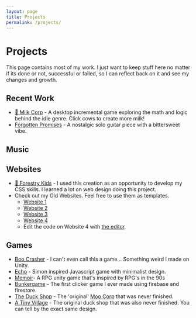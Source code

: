 ```yaml
---
layout: page
title: Projects
permalink: /projects/
---
```


# Projects

This page contains most of my work. I just want to keep stuff here no matter if its done or not, successful or failed, so I can reflect back on it and see my changes and growth.

## Recent Work

- [🥛 Milk Corp](https://jaysontian.github.io/data/Milkcorp/index.html) - A desktop incremental game exploring the math and logic behind the idle genre. Click cows to create more milk!
- [Forgotten Promises](https://soundcloud.com/picxight-productions/forgotten-promises) - A nostalgic solo guitar piece with a bittersweet vibe.

## Music

## Websites

- [🌲 Forestry Kids](https://jaysontian.github.io/data/websites/ForestryKids/index.html) - I used this creation as an opportunity to develop my CSS skills. I learned a lot on web design doing this project.
- Check out my Old Websites. Feel free to use them as templates.
  - [Website 1](https://jaysontian.github.io/data/websites/Previous-Sites/oldpage/index.html)
  - [Website 2](https://jaysontian.github.io/data/websites/Previous-Sites/oldpage2/oldpage2.html)
  - [Website 3](https://jaysontian.github.io/data/websites/Previous-Sites/oldpage3/oldpage3.html)
  - [Website 4](https://jaysontian.github.io/data/websites/Previous-Sites/oldpage4/index.html)
  - Edit the code on Website 4 with [the editor](https://jaysontian.github.io/data/websites/Previous-Sites/oldpage4/editor/editor.html). 

## Games

- [Boo Crasher](https://jaysontian.github.io/data/games_successful/BooCrasher/index.html) - I can't even call this a game... Something weird I made on Unity.
- [Echo](https://jaysontian.github.io/data/games_successful/Echo/echo.html) - Simon inspired Javascript game with minimalist design.
- [Memoir](https://jaezun.itch.io/memoir)- A RPG unity game that's inspired by RPG's in the 90s
- [Bunkergame](https://jaysontian.github.io/data/games_successful/bunkergame/index.html) - The first clicker game I ever made using firebase and firestore.
- [The Duck Shop](https://jaysontian.github.io/data/games_failed/theduckshop/test.html) - The 'original' [Moo Corp]('https://jaysontian.github.io/data/Milkcorp/index.html') that was never finished.
- [A Tiny Village](https://jaysontian.github.io/data/games_failed/A%20Tiny%20Village/index.html) - The original duck shop that was also never finished. You can tell by the exact same design.